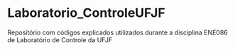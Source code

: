 # Laboratorio_ControleUFJF
Repositório com códigos explicados utilizados durante a disciplina ENE086 de Laboratório de Controle da UFJF
